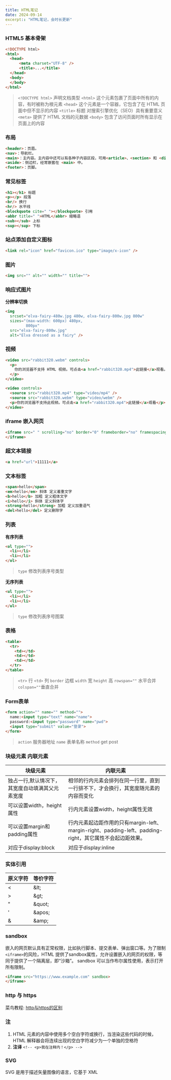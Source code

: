 ```yaml
---
title: HTML笔记
date: 2024-09-14
excerpt:: "HTML笔记，会时长更新"
---
```


### HTML5 基本骨架
```html
<!DOCTYPE html>
<html>
  <head>
      <meta charset="UTF-8" />
      <title>...</title>
  </head>
  <body>
  </body>
</html>
```
>`<!DOCTYPE html>` 声明文档类型
`<html>` 这个元素包裹了页面中所有的内容，有时被称为根元素
`<head>` 这个元素是一个容器，它包含了在 HTML 页面中但不显示的内容
`<title>` 标题 对搜索引擎优化（SEO）具有重要意义
`<meta>` 提供了 HTML 文档的元数据
`<body>` 包含了访问页面时所有显示在页面上的内容

### 布局
```html
<header>：页眉。
<nav>：导航栏。
<main>：主内容。主内容中还可以有各种子内容区段，可用<article>、<section> 和 <div> 等元素表示。
<aside>：侧边栏，经常嵌套在 <main> 中。
<footer>：页脚。
```

### 常见标签
```html
<h1></h1> 标题
<p></p> 段落
<br/> 换行
<hr/> 水平线
<blockquote cite=" "></blockquote> 引用
<abbr title=" ">HTML</abbr> 缩略语
<sub></sub> 上标
<sup></sup> 下标
```

### 站点添加自定义图标
```html
<link rel="icon" href="favicon.ico" type="image/x-icon" />
```

### 图片
```html
<img src="" alt="" width="" title="">
```
### 响应式图片

**分辨率切换**
```html
<img
  srcset="elva-fairy-480w.jpg 480w, elva-fairy-800w.jpg 800w"
  sizes="(max-width: 600px) 480px,
         800px"
  src="elva-fairy-800w.jpg"
  alt="Elva dressed as a fairy" />
```


### 视频
```html
<video src="rabbit320.webm" controls>
  <p>
    你的浏览器不支持 HTML 视频。可点击<a href="rabbit320.mp4">此链接</a>观看。
  </p>
</video>

<video controls>
  <source src="rabbit320.mp4" type="video/mp4" />
  <source src="rabbit320.webm" type="video/webm" />
  <p>你的浏览器不支持此视频。可点击<a href="rabbit320.mp4">此链接</a>观看</p>
</video>
```

### iframe 嵌入网页
```html
<iframe src=" " scrolling="no" border="0" frameborder="no" framespacing="0" allowfullscreen="true">
</iframe>
```

### 超文本链接
```html
<a href="url">11111</a>
```

### 文本标签
```html
<span>hello</span> 
<em>hello</em> 斜体 定义着重文字
<b>hello</b> 加粗 定义粗体文字
<i>hello</i> 斜体 定义斜体字
<strong>hello</strong> 加粗 定义加重语气
<del>hello</del> 定义删除字 
```


### 列表
**有序列表**
```html
<ol type="">
  <li></li>
  <li></li>
</ol>
```
>`type` 修改列表序号类型

**无序列表**
```html
<ul type="">
  <li></li>
  <li></li>
</ul>
```
>`type` 修改列表序号图案

### 表格
```html
<table>
  <tr>
    <td></td>
    <td></td>
    <td></td>
  </tr>
</table>
```
>`<tr>` 行  `<td>` 列
`border` 边框  `width` 宽  `height` 高
`rowspan=""` 水平合并  `colspan=""`垂直合并

### Form表单
```html
<form action="" name="" method="">
  name:<input type="text" name="name">
  password:<input type="password" name="pwd">
  <input type="submit" value="登录"> 
</form>
```
>`action` 服务器地址
`name` 表单名称
`method` get post

### 块级元素 内联元素
| 块级元素 | 内联元素 |
| ------- | ------- |
|    独占一行,默认情况下，其宽度自动填满其父元素宽度    | 相邻的行内元素会排列在同一行里，直到一行排不下，才会换行，其宽度随元素的内容而变化   |
|    可以设置width，height属性    | 行内元素设置width，height属性无效   |
|    可以设置margin和padding属性    | 行内元素起边距作用的只有margin-left、margin-right、padding-left、padding-right，其它属性不会起边距效果。 | 
|    对应于display:block    | 对应于display:inline | 


### 实体引用
| 原义字符 | 等价字符 |
| ------- | ------- |
|    <    | \&lt;   |
|    >    | \&gt;   |
|    "    | \&quot; | 
|    '    | \&apos; | 
|    &    | \&amp;  |

### sandbox
嵌入的网页默认具有正常权限，比如执行脚本、提交表单、弹出窗口等。为了限制`<iframe>`的风险，HTML 提供了sandbox属性，允许设置嵌入的网页的权限，等同于提供了一个隔离层，即“沙箱”。
sandbox 可以当作布尔属性使用，表示打开所有限制。
```html
<iframe src="https://www.example.com" sandbox>
</iframe>
```

### http 与 https
菜鸟教程: [http与https的区别](https://www.runoob.com/w3cnote/http-vs-https.html)


### 注
1. HTML 元素的内容中使用多个空白字符或换行，当渲染这些代码的时候，HTML 解释器会将连续出现的空白字符减少为一个单独的空格符
2. **注译** ``<!-- <p>我在注释内！</p> -->``

### SVG
SVG 是用于描述矢量图像的语言，它基于 XML